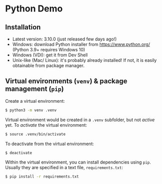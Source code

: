 # Python Demo

## Installation

* Latest version: 3.10.0 (just released few days ago!)
* Windows: download Python installer from https://www.python.org/ (Python 3.9+ requires Windows 10)
* Windows (VDI): get it from Dev Shell
* Unix-like (Mac/ Linux): it's probably already installed! If not, it is easily obtainable from package manager.

## Virtual environments (`venv`) & package management (`pip`)

Create a virtual environment:

```bash
$ python3 -m venv .venv 
```

Virtual environment would be created in a `.venv` subfolder, but not *active* yet. To *activate* the virtual environment:

```bash
$ source .venv/bin/activate
```

To deactivate from the virtual environment:

```bash
$ deactivate
```

Within the virtual environment, you can install dependencies using `pip`. Usually they are specified in a text file, `requirements.txt`:

```bash
$ pip install -r requirements.txt
```